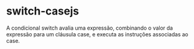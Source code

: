 # switch-casejs

A condicional switch avalia uma expressão, combinando o valor da expressão para um cláusula case, e executa as instruções associadas ao case.
